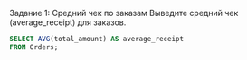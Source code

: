 Задание 1: Средний чек по заказам
Выведите средний чек (average_receipt) для заказов.
```sql
SELECT AVG(total_amount) AS average_receipt
FROM Orders;
```
